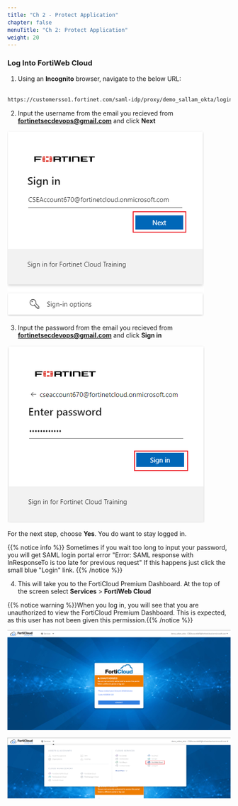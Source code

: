 ```yaml
---
title: "Ch 2 - Protect Application"
chapter: false
menuTitle: "Ch 2: Protect Application"
weight: 20
---
```


### Log Into FortiWeb Cloud

1.  Using an **Incognito** browser, navigate to the below URL:

```sh

https://customersso1.fortinet.com/saml-idp/proxy/demo_sallam_okta/login 

```

2.  Input the username from the email you recieved from **fortinetsecdevops@gmail.com** and click **Next**

![FWeb login](fweb-login.png)

3.  Input the password from the email you recieved from **fortinetsecdevops@gmail.com** and click **Sign in**

![FWeb pass](fweb-pass.png)

For the next step, choose **Yes**.  You do want to stay logged in.

{{% notice info %}} Sometimes if you wait too long to input your password, you will get SAML login portal error "Error: SAML response with InResponseTo is too late for previous request"  If this happens just click the small blue "Login" link. {{% /notice %}}

4. This will take you to the FortiCloud Premium Dashboard. At the top of the screen select **Services** > **FortiWeb Cloud**

{{% notice warning %}}When you log in, you will see that you are unauthorized to view the FortiCloud Premium Dashboard.  This is expected, as this user has not been given this permission.{{% /notice %}}

![unauth](unauthorized.png)

![Choose fweb](choose-fweb.png)
